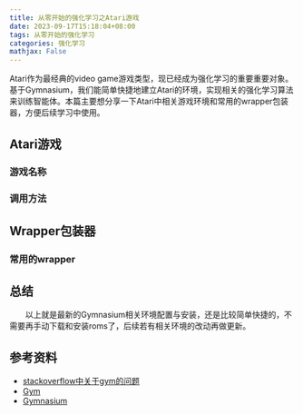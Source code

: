 ```yaml
---
title: 从零开始的强化学习之Atari游戏
date: 2023-09-17T15:18:04+08:00
tags: 从零开始的强化学习
categories: 强化学习
mathjax: False
---
```


Atari作为最经典的video game游戏类型，现已经成为强化学习的重要重要对象。基于Gymnasium，我们能简单快捷地建立Atari的环境，实现相关的强化学习算法来训练智能体。本篇主要想分享一下Atari中相关游戏环境和常用的wrapper包装器，方便后续学习中使用。

## Atari游戏
### 游戏名称
### 调用方法

## Wrapper包装器
### 常用的wrapper










## 总结
&emsp;&emsp;以上就是最新的Gymnasium相关环境配置与安装，还是比较简单快捷的，不需要再手动下载和安装roms了，后续若有相关环境的改动再做更新。

## 参考资料
* [stackoverflow中关于gym的问题](https://stackoverflow.com/questions/69442971/error-in-importing-environment-openai-gym)
* [Gym](https://www.gymlibrary.dev/)
* [Gymnasium](https://gymnasium.farama.org/)


